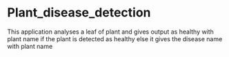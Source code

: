 # Plant_disease_detection
This application analyses a leaf of plant and gives output as healthy  with plant name if the plant is detected as healthy else it gives the disease name with plant name
